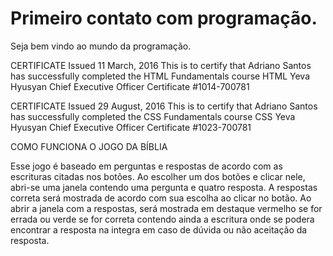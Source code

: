 # Primeiro contato com programação.
Seja bem vindo ao mundo da programação.


CERTIFICATE
Issued 11 March, 2016
This is to certify that
Adriano Santos
has successfully completed the
HTML Fundamentals course HTML
Yeva Hyusyan
Chief Executive Officer
Certificate #1014-700781


CERTIFICATE 
Issued 29 August, 2016
This is to certify that
Adriano Santos
has successfully completed the
CSS Fundamentals course CSS
Yeva Hyusyan
Chief Executive Officer
Certificate #1023-700781

COMO FUNCIONA O JOGO DA BÍBLIA

Esse jogo é baseado em perguntas e respostas de acordo com as escrituras citadas nos botões.
Ao escolher um dos botões e clicar nele, abri-se uma janela contendo uma pergunta e quatro resposta.
A respostas correta será mostrada de acordo com sua escolha ao clicar no botão.
Ao abrir a janela com a respostas, será mostrada em destaque vermelho se for errada ou verde se for correta contendo ainda a escritura onde se podera encontrar a resposta na integra em caso de dúvida ou não aceitação da resposta.
